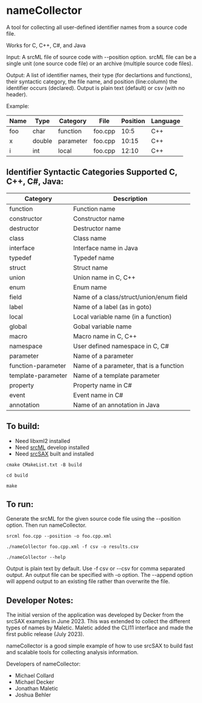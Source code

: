# nameCollector
A tool for collecting all user-defined identifier names from a source code file.  

Works for C, C++, C#, and Java

Input: A srcML file of source code with --position option.  srcML file can be a single unit (one source code file) or an archive (multiple source code files).

Output: A list of identifier names,  their type (for declartions and functions), their syntactic category, the file name, and position (line:column) the identifier occurs (declared).  Output is plain text (default) or csv (with no header).

Example:

| Name            | Type     | Category   | File   | Position | Language |
| --------------- | -------------- |---|---|---|---|
|foo| char |function| foo.cpp | 10:5 | C++ |
|x| double | parameter| foo.cpp | 10:15| C++ |
|i| int | local| foo.cpp | 12:10| C++ |


## Identifier Syntactic Categories Supported C, C++, C#, Java:

| Category        | Description |
| --------------- | -------------- |
| function        | Function name |
| constructor     | Constructor name |
| destructor      | Destructor name |
| class           | Class name |
| interface       | Interface name in Java |
| typedef         | Typedef name |
| struct          | Struct name |
| union           | Union name in C, C++|
| enum            | Enum name |
| field           | Name of a class/struct/union/enum field |
| label           | Name of a label (as in goto) |
| local           | Local variable name (in a function) |
| global          | Gobal variable name |
| macro           | Macro name in C, C++ |
| namespace       | User defined namespace in C, C# |
| parameter       | Name of a parameter |
| function-parameter  | Name of a parameter, that is a function | 
| template-parameter  | Name of a template parameter |
| property        | Property name in C# |
| event           | Event name in C# |
| annotation      | Name of an annotation in Java |


## To build:
- Need libxml2 installed
- Need [srcML](https://srcML.org) develop installed
- Need [srcSAX](https://github.com/srcML/srcSAX)  built and installed  

`cmake CMakeList.txt -B build`

`cd build`

`make`


## To run:

Generate the srcML for the given source code file using the --position option.  Then run nameCollector.

`srcml foo.cpp --position -o foo.cpp.xml`

`./nameCollector foo.cpp.xml -f csv -o results.csv`

`./nameCollector --help`

Output is plain text by default.  Use -f csv or --csv for comma separated output.  An output file can be specified with -o option.  The --append option will append output to an existing file rather than overwrite the file.


## Developer Notes:

The initial version of the application was developed by Decker from the srcSAX examples in June 2023.   This was extended to collect the different types of names by Maletic.  Maletic added the CLI11 interface and made the first public release (July 2023). 

nameCollector is a good simple example of how to use srcSAX to build fast and scalable tools for collecting analysis information.

Developers of nameCollector:
- Michael Collard
- Michael Decker
- Jonathan Maletic
- Joshua Behler
